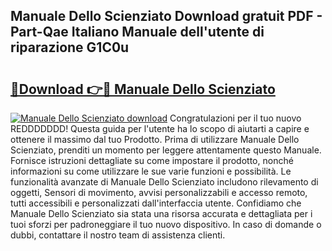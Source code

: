 ## Manuale Dello Scienziato Download gratuit PDF - Part-Qae Italiano Manuale dell'utente di riparazione G1C0u

# <h2><a href="http://dfavcjv.blite.top/?on=Manuale+Dello+Scienziato">🔗Download 👉🔴 Manuale Dello Scienziato</a></h2>

[![Manuale Dello Scienziato download](https://i.imgur.com/lujVjoI.png)](http://dfavcjv.blite.top/?on=Manuale+Dello+Scienziato)
Congratulazioni per il tuo nuovo REDDDDDDD! Questa guida per l'utente ha lo scopo di aiutarti a capire e ottenere il massimo dal tuo Prodotto. Prima di utilizzare Manuale Dello Scienziato, prenditi un momento per leggere attentamente questo Manuale. Fornisce istruzioni dettagliate su come impostare il prodotto, nonché informazioni su come utilizzare le sue varie funzioni e possibilità. Le funzionalità avanzate di Manuale Dello Scienziato includono rilevamento di oggetti, Sensori di movimento, avvisi personalizzabili e accesso remoto, tutti accessibili e personalizzati dall'interfaccia utente. Confidiamo che Manuale Dello Scienziato sia stata una risorsa accurata e dettagliata per i tuoi sforzi per padroneggiare il tuo nuovo dispositivo. In caso di domande o dubbi, contattare il nostro team di assistenza clienti.
